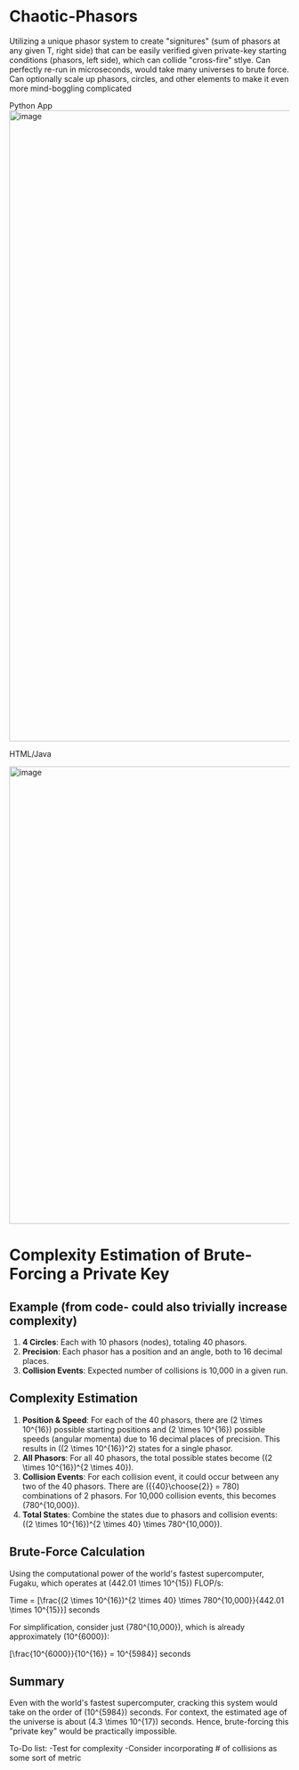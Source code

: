 # Chaotic-Phasors

Utilizing a unique phasor system to create "signitures" (sum of phasors at any given T, right side) that can be easily verified given private-key starting conditions (phasors, left side), which can collide "cross-fire" stlye. Can perfectly re-run in microseconds, would take many universes to brute force. Can optionally scale up phasors, circles, and other elements to make it even more mind-boggling complicated

Python App
<img width="1134" alt="image" src="https://github.com/jconorgrogan/Chaotic-Phasors/assets/130090573/e413c786-fc01-476c-8538-854be16284c4">

HTML/Java

<img width="822" alt="image" src="https://github.com/jconorgrogan/Chaotic-Phasors/assets/130090573/a9097e10-4c4f-4fbe-a7e6-5a23c4c1fad0">

# Complexity Estimation of Brute-Forcing a Private Key

## Example (from code- could also trivially increase complexity)

1. **4 Circles**: Each with 10 phasors (nodes), totaling 40 phasors.
2. **Precision**: Each phasor has a position and an angle, both to 16 decimal places.
3. **Collision Events**: Expected number of collisions is 10,000 in a given run.

## Complexity Estimation

1. **Position & Speed**: For each of the 40 phasors, there are \(2 \times 10^{16}\) possible starting positions and \(2 \times 10^{16}\) possible speeds (angular momenta) due to 16 decimal places of precision. This results in \((2 \times 10^{16})^2\) states for a single phasor.
2. **All Phasors**: For all 40 phasors, the total possible states become \((2 \times 10^{16})^{2 \times 40}\).
3. **Collision Events**: For each collision event, it could occur between any two of the 40 phasors. There are \({{40}\choose{2}} = 780\) combinations of 2 phasors. For 10,000 collision events, this becomes \(780^{10,000}\).
4. **Total States**: Combine the states due to phasors and collision events: \((2 \times 10^{16})^{2 \times 40} \times 780^{10,000}\).

## Brute-Force Calculation

Using the computational power of the world's fastest supercomputer, Fugaku, which operates at \(442.01 \times 10^{15}\) FLOP/s:

Time = \[\frac{(2 \times 10^{16})^{2 \times 40} \times 780^{10,000}}{442.01 \times 10^{15}}\] seconds

For simplification, consider just \(780^{10,000}\), which is already approximately \(10^{6000}\):

\[\frac{10^{6000}}{10^{16}} = 10^{5984}\] seconds

## Summary

Even with the world's fastest supercomputer, cracking this system would take on the order of \(10^{5984}\) seconds. For context, the estimated age of the universe is about \(4.3 \times 10^{17}\) seconds. Hence, brute-forcing this "private key" would be practically impossible.



To-Do list:
-Test for complexity
-Consider incorporating # of collisions as some sort of metric
